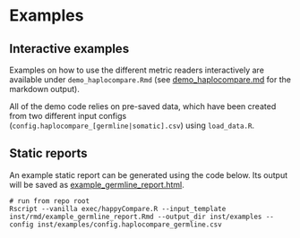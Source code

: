 # Examples

## Interactive examples
Examples on how to use the different metric readers interactively are available under `demo_haplocompare.Rmd` (see [demo_haplocompare.md](demo_haplocompare.md) for the markdown output). 

All of the demo code relies on pre-saved data, which have been created from two different input configs (`config.haplocompare_[germline|somatic].csv`) using  `load_data.R`.


## Static reports
An example static report can be generated using the code below. Its output will be saved as [example_germline_report.html](example_germline_report.html).
```
# run from repo root
Rscript --vanilla exec/happyCompare.R --input_template inst/rmd/example_germline_report.Rmd --output_dir inst/examples --config inst/examples/config.haplocompare_germline.csv
```
